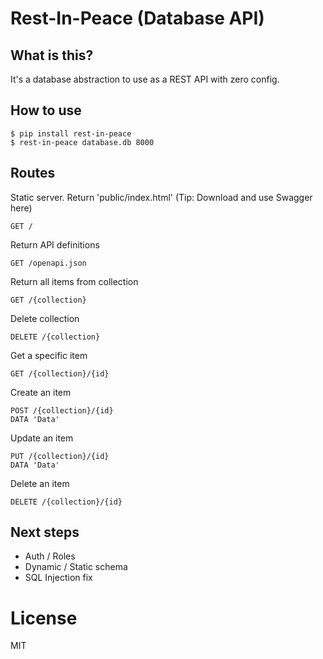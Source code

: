 # Rest-In-Peace (Database API)

## What is this?
It's a database abstraction to use as a REST API with zero config.

## How to use
```
$ pip install rest-in-peace
$ rest-in-peace database.db 8000
```

## Routes
Static server. Return 'public/index.html' (Tip: Download and use Swagger here)
```
GET /
```

Return API definitions
```
GET /openapi.json
```

Return all items from collection
```
GET /{collection}
```

Delete collection
```
DELETE /{collection}
```

Get a specific item
```
GET /{collection}/{id}
```

Create an item
```
POST /{collection}/{id}
DATA 'Data'
```

Update an item
```
PUT /{collection}/{id}
DATA 'Data'
```

Delete an item
```
DELETE /{collection}/{id}
```

## Next steps
- Auth / Roles
- Dynamic / Static schema
- SQL Injection fix

# License
MIT